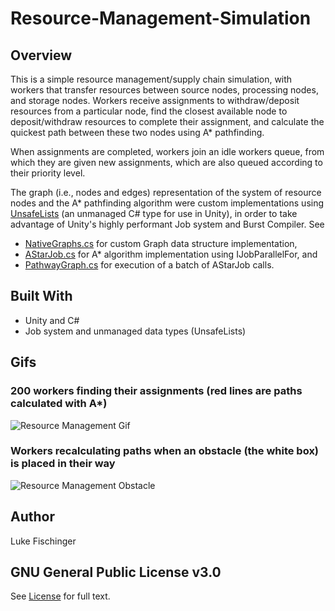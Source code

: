 # Resource-Management-Simulation
## Overview
This is a simple resource management/supply chain simulation, with workers that transfer resources between source nodes, processing nodes, and storage nodes. Workers receive assignments to withdraw/deposit resources from a particular node, find the closest available node to deposit/withdraw resources to complete their assignment, and calculate the quickest path between these two nodes using A* pathfinding.

When assignments are completed, workers join an idle workers queue, from which they are given new assignments, which are also queued according to their priority level.

The graph (i.e., nodes and edges) representation of the system of resource nodes and the A* pathfinding algorithm were custom implementations using [UnsafeLists](https://docs.unity3d.com/Packages/com.unity.collections@0.4/api/Unity.Collections.LowLevel.Unsafe.UnsafeList.html) (an unmanaged C# type for use in Unity), in order to take advantage of Unity's highly performant Job system and Burst Compiler. See 
- [NativeGraphs.cs](https://github.com/lukefischinger/Resource-Management-Simulation/blob/master/Assets/Scripts/NativeGraph.cs) for custom Graph data structure implementation,
- [AStarJob.cs](https://github.com/lukefischinger/Resource-Management-Simulation/blob/master/Assets/Scripts/AStarJob.cs) for A* algorithm implementation using IJobParallelFor, and
- [PathwayGraph.cs](https://github.com/lukefischinger/Resource-Management-Simulation/blob/master/Assets/Scripts/PathwayGraph.cs) for execution of a batch of AStarJob calls.

## Built With
- Unity and C#
- Job system and unmanaged data types (UnsafeLists)

## Gifs

### 200 workers finding their assignments (red lines are paths calculated with A*)
![Resource Management Gif](https://github.com/lukefischinger/Resource-Management-Simulation/assets/107618359/7d4f0ae4-432f-4b98-b441-b47c5a6e4494)

### Workers recalculating paths when an obstacle (the white box) is placed in their way
![Resource Management Obstacle](https://github.com/lukefischinger/Resource-Management-Simulation/assets/107618359/558745c1-1b82-4976-907e-f901ca4f51ba)

## Author
Luke Fischinger

## GNU General Public License v3.0

See [License](https://github.com/lukefischinger/Resource-Management-Simulation/blob/master/License) for full text.
